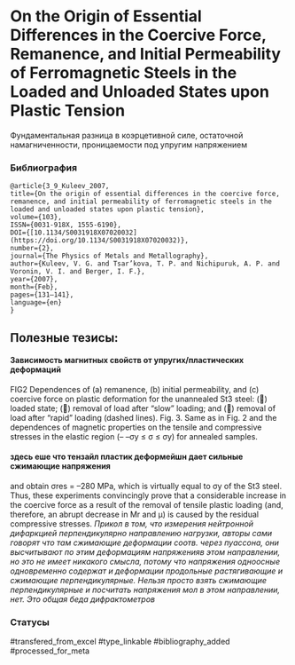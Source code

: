 # On the Origin of Essential Differences in the Coercive Force, Remanence, and Initial Permeability of Ferromagnetic Steels in the Loaded and Unloaded States upon Plastic Tension

Фундаментальная разница в коэрцетивной силе, остаточной намагниченности, проницаемости под упругим напряжением

### Библиография
```
@article{3_9_Kuleev_2007,
title={On the origin of essential differences in the coercive force, remanence, and initial permeability of ferromagnetic steels in the loaded and unloaded states upon plastic tension},
volume={103},
ISSN={0031-918X, 1555-6190},
DOI={[10.1134/S0031918X07020032](https://doi.org/10.1134/S0031918X07020032)},
number={2},
journal={The Physics of Metals and Metallography},
author={Kuleev, V. G. and Tsar’kova, T. P. and Nichipuruk, A. P. and Voronin, V. I. and Berger, I. F.},
year={2007},
month={Feb},
pages={131–141},
language={en}
}
```

## Полезные тезисы:

#### Зависимость магнитных свойств от упругих/пластических деформаций
FIG2 Dependences of (a) remanence, (b) initial permeability,
and (c) coercive force on plastic deformation for the
unannealed St3 steel: () loaded state; () removal of load
after “slow” loading; and () removal of load after “rapid”
loading (dashed lines).
Fig. 3. Same as in Fig. 2 and the dependences of magnetic properties on the tensile and compressive stresses in the elastic region
(– –σy ≤ σ ≤ σy) for annealed samples.


#### здесь еше что тензайл  пластик деформейшн дает сильные сжимающие напряжения
and obtain σres = –280 MPa, which is virtually equal to σy of the St3 steel.
Thus, these experiments convincingly prove that a considerable increase in the coercive force as a result of the removal of tensile plastic loading (and, therefore, an abrupt decrease in Mr and μ) is caused by the residual compressive stresses.
*Прикол в том, что измерения нейтронной дифаркцией перпендикулярно направлению нагрузки, авторы сами говорят что там сжимающие деформации соотв. через пуассона, они высчитывают по этим деформациям напряженияв  этом направлении, но это не имеет никакого смысла, потому что напряжения одноосные одновременно содержат и деформации продольные растягивающие и сжимающие перпендикулярные. Нельзя просто взять сжимающие перпендикулярные и посчитать напряжения мол в этом направлении, нет. Это общая беда дифрактометров*


### Статусы
#transfered_from_excel 
#type_linkable
#bibliography_added
#processed_for_meta
